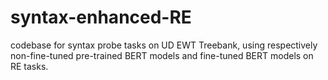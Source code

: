# syntax-enhanced-RE
codebase for syntax probe tasks on UD EWT Treebank, using respectively non-fine-tuned pre-trained BERT models and fine-tuned BERT models on RE tasks. 
